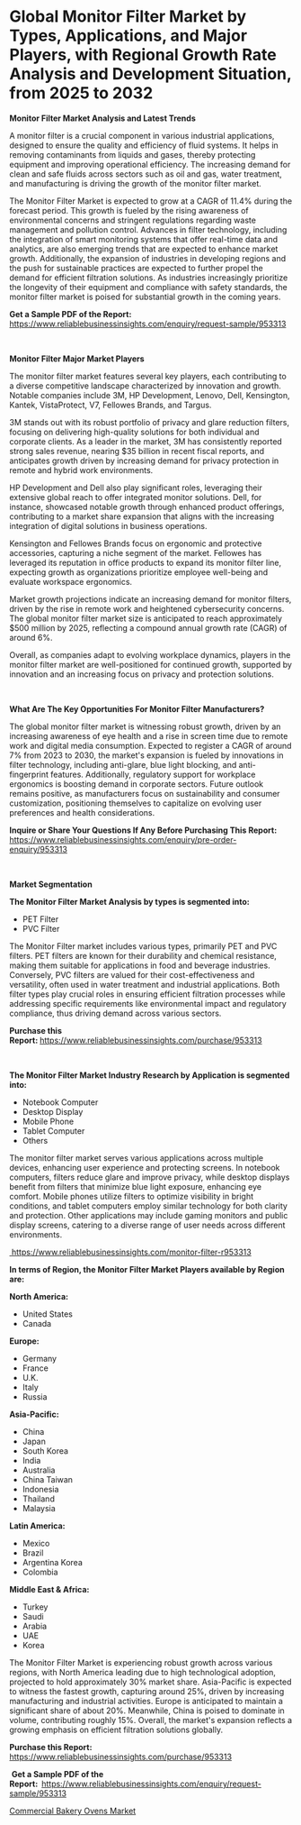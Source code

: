 <p><h1>Global Monitor Filter Market by Types, Applications, and Major Players, with Regional Growth Rate Analysis and Development Situation, from 2025 to 2032</h1></p><p><strong>Monitor Filter Market Analysis and Latest Trends</strong></p>
<p><p>A monitor filter is a crucial component in various industrial applications, designed to ensure the quality and efficiency of fluid systems. It helps in removing contaminants from liquids and gases, thereby protecting equipment and improving operational efficiency. The increasing demand for clean and safe fluids across sectors such as oil and gas, water treatment, and manufacturing is driving the growth of the monitor filter market.</p><p>The Monitor Filter Market is expected to grow at a CAGR of 11.4% during the forecast period. This growth is fueled by the rising awareness of environmental concerns and stringent regulations regarding waste management and pollution control. Advances in filter technology, including the integration of smart monitoring systems that offer real-time data and analytics, are also emerging trends that are expected to enhance market growth. Additionally, the expansion of industries in developing regions and the push for sustainable practices are expected to further propel the demand for efficient filtration solutions. As industries increasingly prioritize the longevity of their equipment and compliance with safety standards, the monitor filter market is poised for substantial growth in the coming years.</p></p>
<p><strong>Get a Sample PDF of the Report:&nbsp;</strong> <a href="https://www.reliablebusinessinsights.com/enquiry/request-sample/953313?utm_campaign=2313&utm_medium=2&utm_source=Github&utm_content=ia&utm_term=06042025&utm_id=monitor-filter">https://www.reliablebusinessinsights.com/enquiry/request-sample/953313</a></p>
<p>&nbsp;</p>
<p><strong>Monitor Filter Major Market Players</strong></p>
<p><p>The monitor filter market features several key players, each contributing to a diverse competitive landscape characterized by innovation and growth. Notable companies include 3M, HP Development, Lenovo, Dell, Kensington, Kantek, VistaProtect, V7, Fellowes Brands, and Targus.</p><p>3M stands out with its robust portfolio of privacy and glare reduction filters, focusing on delivering high-quality solutions for both individual and corporate clients. As a leader in the market, 3M has consistently reported strong sales revenue, nearing $35 billion in recent fiscal reports, and anticipates growth driven by increasing demand for privacy protection in remote and hybrid work environments.</p><p>HP Development and Dell also play significant roles, leveraging their extensive global reach to offer integrated monitor solutions. Dell, for instance, showcased notable growth through enhanced product offerings, contributing to a market share expansion that aligns with the increasing integration of digital solutions in business operations.</p><p>Kensington and Fellowes Brands focus on ergonomic and protective accessories, capturing a niche segment of the market. Fellowes has leveraged its reputation in office products to expand its monitor filter line, expecting growth as organizations prioritize employee well-being and evaluate workspace ergonomics. </p><p>Market growth projections indicate an increasing demand for monitor filters, driven by the rise in remote work and heightened cybersecurity concerns. The global monitor filter market size is anticipated to reach approximately $500 million by 2025, reflecting a compound annual growth rate (CAGR) of around 6%. </p><p>Overall, as companies adapt to evolving workplace dynamics, players in the monitor filter market are well-positioned for continued growth, supported by innovation and an increasing focus on privacy and protection solutions.</p></p>
<p>&nbsp;</p>
<p><strong>What Are The Key Opportunities For Monitor Filter Manufacturers?</strong></p>
<p><p>The global monitor filter market is witnessing robust growth, driven by an increasing awareness of eye health and a rise in screen time due to remote work and digital media consumption. Expected to register a CAGR of around 7% from 2023 to 2030, the market's expansion is fueled by innovations in filter technology, including anti-glare, blue light blocking, and anti-fingerprint features. Additionally, regulatory support for workplace ergonomics is boosting demand in corporate sectors. Future outlook remains positive, as manufacturers focus on sustainability and consumer customization, positioning themselves to capitalize on evolving user preferences and health considerations.</p></p>
<p><strong>Inquire or Share Your Questions If Any Before Purchasing This Report:</strong> <a href="https://www.reliablebusinessinsights.com/enquiry/pre-order-enquiry/953313?utm_campaign=2313&utm_medium=2&utm_source=Github&utm_content=ia&utm_term=06042025&utm_id=monitor-filter">https://www.reliablebusinessinsights.com/enquiry/pre-order-enquiry/953313</a></p>
<p>&nbsp;</p>
<p><strong>Market Segmentation</strong></p>
<p><strong>The Monitor Filter Market Analysis by types is segmented into:</strong></p>
<p><ul><li>PET Filter</li><li>PVC Filter</li></ul></p>
<p><p>The Monitor Filter market includes various types, primarily PET and PVC filters. PET filters are known for their durability and chemical resistance, making them suitable for applications in food and beverage industries. Conversely, PVC filters are valued for their cost-effectiveness and versatility, often used in water treatment and industrial applications. Both filter types play crucial roles in ensuring efficient filtration processes while addressing specific requirements like environmental impact and regulatory compliance, thus driving demand across various sectors.</p></p>
<p><strong>Purchase this Report:&nbsp;</strong><a href="https://www.reliablebusinessinsights.com/purchase/953313?utm_campaign=2313&utm_medium=2&utm_source=Github&utm_content=ia&utm_term=06042025&utm_id=monitor-filter">https://www.reliablebusinessinsights.com/purchase/953313</a></p>
<p>&nbsp;</p>
<p><strong>The Monitor Filter Market Industry Research by Application is segmented into:</strong></p>
<p><ul><li>Notebook Computer</li><li>Desktop Display</li><li>Mobile Phone</li><li>Tablet Computer</li><li>Others</li></ul></p>
<p><p>The monitor filter market serves various applications across multiple devices, enhancing user experience and protecting screens. In notebook computers, filters reduce glare and improve privacy, while desktop displays benefit from filters that minimize blue light exposure, enhancing eye comfort. Mobile phones utilize filters to optimize visibility in bright conditions, and tablet computers employ similar technology for both clarity and protection. Other applications may include gaming monitors and public display screens, catering to a diverse range of user needs across different environments.</p></p>
<p><a href="https://www.reliablebusinessinsights.com/monitor-filter-r953313?utm_campaign=2313&utm_medium=2&utm_source=Github&utm_content=ia&utm_term=06042025&utm_id=monitor-filter">&nbsp;https://www.reliablebusinessinsights.com/monitor-filter-r953313</a></p>
<p><strong>In terms of Region, the Monitor Filter Market Players available by Region are:</strong></p>
<p>
    <p> <strong> North America: </strong>
        <ul>
            <li>United States</li>
            <li>Canada</li>
        </ul>
        </p> 
    <p> <strong> Europe: </strong>
        <ul>
            <li>Germany</li>
            <li>France</li>
            <li>U.K.</li>
            <li>Italy</li>
            <li>Russia</li>
        </ul>
        </p> 
    <p> <strong> Asia-Pacific: </strong>
        <ul>
            <li>China</li>
            <li>Japan</li>
            <li>South Korea</li>
            <li>India</li>
            <li>Australia</li>
            <li>China Taiwan</li>
            <li>Indonesia</li>
            <li>Thailand</li>
            <li>Malaysia</li>
        </ul>
        </p> 
    <p> <strong> Latin America: </strong>
        <ul>
            <li>Mexico</li>
            <li>Brazil</li>
            <li>Argentina Korea</li>
            <li>Colombia</li>
        </ul>
        </p> 
    <p> <strong> Middle East & Africa: </strong>
        <ul>
            <li>Turkey</li>
            <li>Saudi</li>
            <li>Arabia</li>
            <li>UAE</li>
            <li>Korea</li>
        </ul>
    </p>
    </p>
<p><p>The Monitor Filter Market is experiencing robust growth across various regions, with North America leading due to high technological adoption, projected to hold approximately 30% market share. Asia-Pacific is expected to witness the fastest growth, capturing around 25%, driven by increasing manufacturing and industrial activities. Europe is anticipated to maintain a significant share of about 20%. Meanwhile, China is poised to dominate in volume, contributing roughly 15%. Overall, the market's expansion reflects a growing emphasis on efficient filtration solutions globally.</p></p>
<p><strong>Purchase this Report: </strong><a href="https://www.reliablebusinessinsights.com/purchase/953313?utm_campaign=2313&utm_medium=2&utm_source=Github&utm_content=ia&utm_term=06042025&utm_id=monitor-filter">https://www.reliablebusinessinsights.com/purchase/953313</a></p>
<p>&nbsp;<strong>Get a Sample PDF of the Report:&nbsp;&nbsp;</strong><a href="https://www.reliablebusinessinsights.com/enquiry/request-sample/953313?utm_campaign=2313&utm_medium=2&utm_source=Github&utm_content=ia&utm_term=06042025&utm_id=monitor-filter">https://www.reliablebusinessinsights.com/enquiry/request-sample/953313</a></p>
<p><strong></strong></p>
<p><p><a href="https://github.com/boitafbg/Market-Research-Report-List-1/blob/main/commercial-bakery-ovens-market.md?utm_campaign=2313&utm_medium=2&utm_source=Github&utm_content=ia&utm_term=06042025&utm_id=monitor-filter">Commercial Bakery Ovens Market</a></p></p>